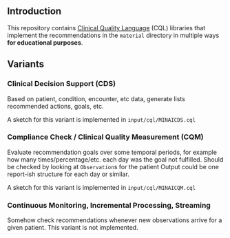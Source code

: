 ## Introduction

This repository contains [Clinical Quality Language](https://cql.hl7.org/) (CQL) libraries that implement the recommendations in the `material` directory in multiple ways **for educational purposes**.

## Variants

### Clinical Decision Support (CDS)

Based on patient, condition, encounter, etc data, generate lists recommended actions, goals, etc.

A sketch for this variant is implemented in `input/cql/MINAICDS.cql`

### Compliance Check / Clinical Quality Measurement (CQM)

Evaluate recommendation goals over some temporal periods, for example how many times/percentage/etc. each day was the goal not fulfilled.
Should be checked by looking at `Observation`s for the patient
Output could be one report-ish structure for each day or similar.

A sketch for this variant is implemented in `input/cql/MINAICQM.cql`

### Continuous Monitoring, Incremental Processing, Streaming

Somehow check recommendations whenever new observations arrive for a given patient.
This variant is not implemented.
